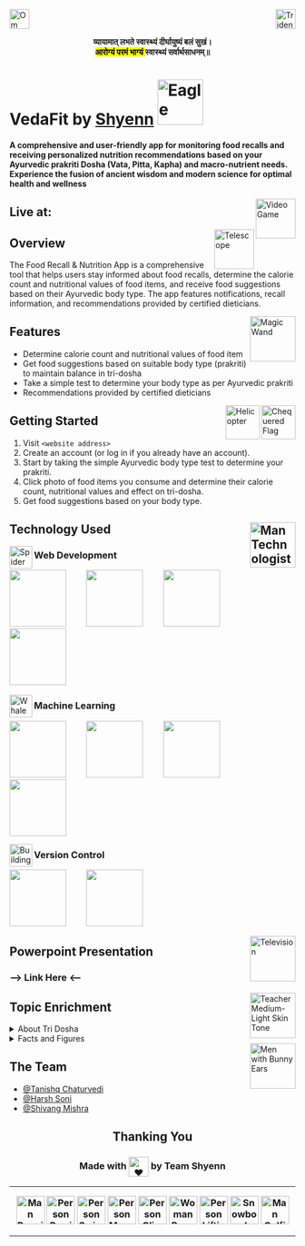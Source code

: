 <img src="https://raw.githubusercontent.com/Tarikul-Islam-Anik/Animated-Fluent-Emojis/master/Emojis/Symbols/Om.png" alt="Om" width="35" height="35" /> <img src="https://raw.githubusercontent.com/Tarikul-Islam-Anik/Animated-Fluent-Emojis/master/Emojis/Symbols/Trident%20Emblem.png" alt="Trident Emblem" align="right" width="35" height="35" />

<p align = "center"> <b> व्यायामात् लभते स्वास्थ्यं दीर्घायुष्यं बलं सुखं। </b><br>
<b> <mark>आरोग्यं परमं भाग्यं </mark> स्वास्थ्यं सर्वार्थसाधनम्॥ </b></p>


# VedaFit by [Shyenn](https://github.com/Shyenn-THS) <img src="https://raw.githubusercontent.com/Tarikul-Islam-Anik/Animated-Fluent-Emojis/master/Emojis/Animals/Eagle.png" alt="Eagle" width="80" height="80" align="bottom" />

#### A comprehensive and user-friendly app for monitoring food recalls and receiving personalized nutrition recommendations based on your Ayurvedic prakriti Dosha (Vata, Pitta, Kapha) and macro-nutrient needs. Experience the fusion of ancient wisdom and modern science for optimal health and wellness 

<img src="https://raw.githubusercontent.com/Tarikul-Islam-Anik/Animated-Fluent-Emojis/master/Emojis/Activities/Video%20Game.png" alt="Video Game" width="70" height="70" align="right" />

## Live at: 


<img src="https://raw.githubusercontent.com/Tarikul-Islam-Anik/Animated-Fluent-Emojis/master/Emojis/Objects/Telescope.png" alt="Telescope" width="70" height="70" align="right" />

## Overview
The Food Recall & Nutrition App is a comprehensive tool that helps users stay informed about food recalls, determine the calorie count and nutritional values of food items, and receive food suggestions based on their Ayurvedic body type. The app features notifications, recall information, and recommendations provided by certified dieticians.

<img src="https://raw.githubusercontent.com/Tarikul-Islam-Anik/Animated-Fluent-Emojis/master/Emojis/Activities/Magic%20Wand.png" alt="Magic Wand" width="80" height="80" align="right" />

## Features 

-   Determine calorie count and nutritional values of food item
-   Get food suggestions based on suitable body type (prakriti) to maintain balance in tri-dosha
-   Take a simple test to determine your body type as per Ayurvedic prakriti
-   Recommendations provided by certified dieticians

<img src="https://raw.githubusercontent.com/Tarikul-Islam-Anik/Animated-Fluent-Emojis/master/Emojis/Symbols/Chequered%20Flag.png" alt="Chequered Flag" width="60" height="60" align="right" />
<img src="https://raw.githubusercontent.com/Tarikul-Islam-Anik/Animated-Fluent-Emojis/master/Emojis/Travel%20and%20places/Helicopter.png" alt="Helicopter" width="60" height="60" align="right" />

## Getting Started

1.  Visit ```<website address>```
2.  Create an account (or log in if you already have an account).
3.  Start by taking the simple Ayurvedic body type test to determine your prakriti.
4.  Click photo of food items you consume and determine their calorie count, nutritional values and effect on tri-dosha.
5.  Get food suggestions based on your body type.

## Technology Used <img src="https://raw.githubusercontent.com/Tarikul-Islam-Anik/Animated-Fluent-Emojis/master/Emojis/People%20with%20professions/Man%20Technologist%20Light%20Skin%20Tone.png" alt="Man Technologist Light Skin Tone" width="80" height="80" align="right" />

<img src="https://raw.githubusercontent.com/Tarikul-Islam-Anik/Animated-Fluent-Emojis/master/Emojis/Animals/Spider.png" alt="Spider" width="40" height="40" align="left" />

### Web Development 
<img src="https://cdn.jsdelivr.net/gh/devicons/devicon/icons/tailwindcss/tailwindcss-original-wordmark.svg" height="100" width="100" /> &nbsp; &nbsp; &nbsp; &nbsp;   <img src="https://cdn.jsdelivr.net/gh/devicons/devicon/icons/nextjs/nextjs-original-wordmark.svg" height="100" width="100" /> &nbsp; &nbsp; &nbsp; &nbsp; <img src="https://cdn.jsdelivr.net/gh/devicons/devicon/icons/typescript/typescript-original.svg" height="100" width="100" /> &nbsp; &nbsp; &nbsp; &nbsp;  <img src="https://cdn.jsdelivr.net/gh/devicons/devicon/icons/flask/flask-original-wordmark.svg" height="100" width="100" /> &nbsp; &nbsp; &nbsp; &nbsp; 
 
 <img src="https://raw.githubusercontent.com/Tarikul-Islam-Anik/Animated-Fluent-Emojis/master/Emojis/Travel%20and%20places/Locomotive.png" alt="Whale" width="40" height="40" align="left" />
 
### Machine Learning 
<img src="https://cdn.jsdelivr.net/gh/devicons/devicon/icons/python/python-original-wordmark.svg" height="100" width="100" />  &nbsp; &nbsp; &nbsp; &nbsp; <img src="https://cdn.jsdelivr.net/gh/devicons/devicon/icons/opencv/opencv-original-wordmark.svg" height="100" width="100" /> &nbsp; &nbsp; &nbsp; &nbsp; <img src="https://cdn.jsdelivr.net/gh/devicons/devicon/icons/tensorflow/tensorflow-original.svg" height="100" width="100" /> &nbsp; &nbsp; &nbsp; &nbsp; <img src="https://upload.wikimedia.org/wikipedia/en/d/d9/Dlib_c%2B%2B_library_logo.png" height="100" width="100" /> 

<img src="https://raw.githubusercontent.com/Tarikul-Islam-Anik/Animated-Fluent-Emojis/master/Emojis/Travel%20and%20places/Building%20Construction.png" alt="Building Construction" width="40" height="40" align="left" />

### Version Control
 <img src="https://cdn.jsdelivr.net/gh/devicons/devicon/icons/git/git-original-wordmark.svg" height="100" width="100" /> &nbsp; &nbsp; &nbsp; &nbsp;  <img src="https://cdn.jsdelivr.net/gh/devicons/devicon/icons/github/github-original-wordmark.svg" height="100" width="100" /> 

<img src="https://raw.githubusercontent.com/Tarikul-Islam-Anik/Animated-Fluent-Emojis/master/Emojis/Objects/Television.png" alt="Television" width="80" height="80" align="right" />

## Powerpoint Presentation

### --> Link Here <--

<img src="https://raw.githubusercontent.com/Tarikul-Islam-Anik/Animated-Fluent-Emojis/master/Emojis/People%20with%20professions/Teacher%20Medium-Light%20Skin%20Tone.png" alt="Teacher Medium-Light Skin Tone" width="80" height="80" align="right" />

## Topic Enrichment
<details>
  <summary>About Tri Dosha</summary>
  <p>
    <details>
  <summary>Vataj</summary>
  <p>
    &emsp; &ensp; &#8195; &#8194; Vata dosha represents movement and is associated with the elements of air and ether. People with a predominant Vata constitution tend to be creative, lively, and quick-witted, but may also experience feelings of anxiety and be prone to exhaustion.
  </p>
</details>
    <details>
  <summary>Pittaj</summary>
  <p>
    &emsp; &ensp; &#8195; &#8194; Pitta dosha represents metabolism and is associated with the elements of fire and water. People with a predominant Pitta constitution tend to be intense, ambitious, and confident, but may also experience anger and irritability.
  </p>
</details>
    <details>
  <summary>Kaphaj</summary>
  <p>
    &emsp; &ensp; &#8195; &#8194; Kapha dosha represents structure and stability and is associated with the elements of earth and water. People with a predominant Kapha constitution tend to be calm, grounded, and supportive, but may also experience feelings of boredom and sluggishness.
  </p>
</details> <hr>
  </p>
</details>


<details>
  <summary>Facts and Figures</summary>
<img src="https://i0.wp.com/sunshineayurveda.com.au/wp-content/uploads/2020/06/Five-Elements.jpg?fit=1024%2C1024&ssl=1" height="500" width="500"/>

<img src="https://ayurvedapractice.com/wp-content/uploads/2015/11/Daily-dosha-timings-and-actions-1024x749.png" height="500" width="500" />
</details>

<img src="https://raw.githubusercontent.com/Tarikul-Islam-Anik/Animated-Fluent-Emojis/master/Emojis/People/Men%20with%20Bunny%20Ears.png" alt="Men with Bunny Ears" width="80" height="80" align="right" />

## The Team

- [@Tanishq Chaturvedi](https://www.linkedin.com/in/m99tanishq/) 
- [@Harsh Soni](https://www.linkedin.com/in/hashprog) 
- [@Shivang Mishra](https://www.linkedin.com/in/shivangm24/)


<h2 align="center">Thanking You
<h3 align="center">Made with <img src="https://raw.githubusercontent.com/Tarikul-Islam-Anik/Animated-Fluent-Emojis/master/Emojis/Smilies/Beating%20Heart.png" alt="❤" width="35" height="35" align="center" /> by Team Shyenn

---
<p align="center">
<img src="https://raw.githubusercontent.com/Tarikul-Islam-Anik/Animated-Fluent-Emojis/master/Emojis/People/Man%20Running.png" alt="Man Running" width="50" height="50" />
<img src="https://raw.githubusercontent.com/Tarikul-Islam-Anik/Animated-Fluent-Emojis/master/Emojis/People/Person%20Rowing%20Boat.png" alt="Person Rowing Boat" width="50" height="50" />
<img src="https://raw.githubusercontent.com/Tarikul-Islam-Anik/Animated-Fluent-Emojis/master/Emojis/People/Person%20Swimming.png" alt="Person Swimming" width="50" height="50" />
<img src="https://raw.githubusercontent.com/Tarikul-Islam-Anik/Animated-Fluent-Emojis/master/Emojis/People/Person%20Mountain%20Biking.png" alt="Person Mountain Biking" width="50" height="50" />
<img src="https://raw.githubusercontent.com/Tarikul-Islam-Anik/Animated-Fluent-Emojis/master/Emojis/People/Person%20Climbing.png" alt="Person Climbing" width="50" height="50" />
<img src="https://raw.githubusercontent.com/Tarikul-Islam-Anik/Animated-Fluent-Emojis/master/Emojis/People%20with%20activities/Woman%20Bouncing%20Ball%20Light%20Skin%20Tone.png" alt="Woman Bouncing Ball Light Skin Tone" width="50" height="50" />
<img src="https://raw.githubusercontent.com/Tarikul-Islam-Anik/Animated-Fluent-Emojis/master/Emojis/People/Person%20Lifting%20Weights.png" alt="Person Lifting Weights" width="50" height="50" />
<img src="https://raw.githubusercontent.com/Tarikul-Islam-Anik/Animated-Fluent-Emojis/master/Emojis/People%20with%20activities/Snowboarder%20Medium%20Skin%20Tone.png" alt="Snowboarder Medium Skin Tone" width="50" height="50" />
<img src="https://raw.githubusercontent.com/Tarikul-Islam-Anik/Animated-Fluent-Emojis/master/Emojis/People%20with%20activities/Man%20Golfing%20Medium-Light%20Skin%20Tone.png" alt="Man Golfing Medium-Light Skin Tone" width="50" height="50" />
</p>

---
